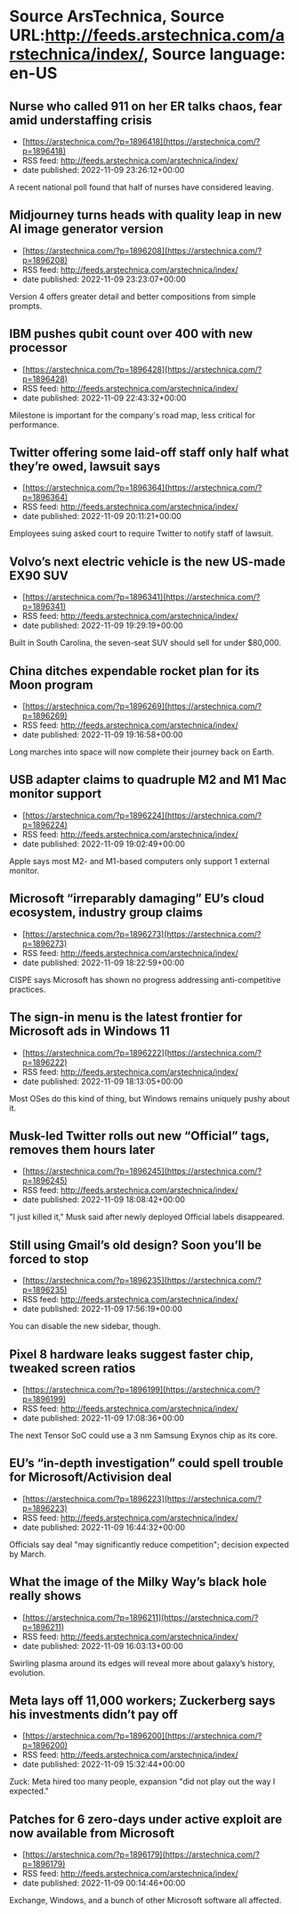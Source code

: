 # Source ArsTechnica, Source URL:http://feeds.arstechnica.com/arstechnica/index/, Source language: en-US

## Nurse who called 911 on her ER talks chaos, fear amid understaffing crisis
 - [https://arstechnica.com/?p=1896418](https://arstechnica.com/?p=1896418)
 - RSS feed: http://feeds.arstechnica.com/arstechnica/index/
 - date published: 2022-11-09 23:26:12+00:00

A recent national poll found that half of nurses have considered leaving.

## Midjourney turns heads with quality leap in new AI image generator version
 - [https://arstechnica.com/?p=1896208](https://arstechnica.com/?p=1896208)
 - RSS feed: http://feeds.arstechnica.com/arstechnica/index/
 - date published: 2022-11-09 23:23:07+00:00

Version 4 offers greater detail and better compositions from simple prompts.

## IBM pushes qubit count over 400 with new processor
 - [https://arstechnica.com/?p=1896428](https://arstechnica.com/?p=1896428)
 - RSS feed: http://feeds.arstechnica.com/arstechnica/index/
 - date published: 2022-11-09 22:43:32+00:00

Milestone is important for the company's road map, less critical for performance.

## Twitter offering some laid-off staff only half what they’re owed, lawsuit says
 - [https://arstechnica.com/?p=1896364](https://arstechnica.com/?p=1896364)
 - RSS feed: http://feeds.arstechnica.com/arstechnica/index/
 - date published: 2022-11-09 20:11:21+00:00

Employees suing asked court to require Twitter to notify staff of lawsuit.

## Volvo’s next electric vehicle is the new US-made EX90 SUV
 - [https://arstechnica.com/?p=1896341](https://arstechnica.com/?p=1896341)
 - RSS feed: http://feeds.arstechnica.com/arstechnica/index/
 - date published: 2022-11-09 19:29:19+00:00

Built in South Carolina, the seven-seat SUV should sell for under $80,000.

## China ditches expendable rocket plan for its Moon program
 - [https://arstechnica.com/?p=1896269](https://arstechnica.com/?p=1896269)
 - RSS feed: http://feeds.arstechnica.com/arstechnica/index/
 - date published: 2022-11-09 19:16:58+00:00

Long marches into space will now complete their journey back on Earth.

## USB adapter claims to quadruple M2 and M1 Mac monitor support
 - [https://arstechnica.com/?p=1896224](https://arstechnica.com/?p=1896224)
 - RSS feed: http://feeds.arstechnica.com/arstechnica/index/
 - date published: 2022-11-09 19:02:49+00:00

Apple says most M2- and M1-based computers only support 1 external monitor.

## Microsoft “irreparably damaging” EU’s cloud ecosystem, industry group claims
 - [https://arstechnica.com/?p=1896273](https://arstechnica.com/?p=1896273)
 - RSS feed: http://feeds.arstechnica.com/arstechnica/index/
 - date published: 2022-11-09 18:22:59+00:00

CISPE says Microsoft has shown no progress addressing anti-competitive practices.

## The sign-in menu is the latest frontier for Microsoft ads in Windows 11
 - [https://arstechnica.com/?p=1896222](https://arstechnica.com/?p=1896222)
 - RSS feed: http://feeds.arstechnica.com/arstechnica/index/
 - date published: 2022-11-09 18:13:05+00:00

Most OSes do this kind of thing, but Windows remains uniquely pushy about it.

## Musk-led Twitter rolls out new “Official” tags, removes them hours later
 - [https://arstechnica.com/?p=1896245](https://arstechnica.com/?p=1896245)
 - RSS feed: http://feeds.arstechnica.com/arstechnica/index/
 - date published: 2022-11-09 18:08:42+00:00

"I just killed it," Musk said after newly deployed Official labels disappeared.

## Still using Gmail’s old design? Soon you’ll be forced to stop
 - [https://arstechnica.com/?p=1896235](https://arstechnica.com/?p=1896235)
 - RSS feed: http://feeds.arstechnica.com/arstechnica/index/
 - date published: 2022-11-09 17:56:19+00:00

You can disable the new sidebar, though.

## Pixel 8 hardware leaks suggest faster chip, tweaked screen ratios
 - [https://arstechnica.com/?p=1896199](https://arstechnica.com/?p=1896199)
 - RSS feed: http://feeds.arstechnica.com/arstechnica/index/
 - date published: 2022-11-09 17:08:36+00:00

The next Tensor SoC could use a 3 nm Samsung Exynos chip as its core.

## EU’s “in-depth investigation” could spell trouble for Microsoft/Activision deal
 - [https://arstechnica.com/?p=1896223](https://arstechnica.com/?p=1896223)
 - RSS feed: http://feeds.arstechnica.com/arstechnica/index/
 - date published: 2022-11-09 16:44:32+00:00

Officials say deal "may significantly reduce competition"; decision expected by March.

## What the image of the Milky Way’s black hole really shows
 - [https://arstechnica.com/?p=1896211](https://arstechnica.com/?p=1896211)
 - RSS feed: http://feeds.arstechnica.com/arstechnica/index/
 - date published: 2022-11-09 16:03:13+00:00

Swirling plasma around its edges will reveal more about galaxy’s history, evolution.

## Meta lays off 11,000 workers; Zuckerberg says his investments didn’t pay off
 - [https://arstechnica.com/?p=1896200](https://arstechnica.com/?p=1896200)
 - RSS feed: http://feeds.arstechnica.com/arstechnica/index/
 - date published: 2022-11-09 15:32:44+00:00

Zuck: Meta hired too many people, expansion "did not play out the way I expected."

## Patches for 6 zero-days under active exploit are now available from Microsoft
 - [https://arstechnica.com/?p=1896179](https://arstechnica.com/?p=1896179)
 - RSS feed: http://feeds.arstechnica.com/arstechnica/index/
 - date published: 2022-11-09 00:14:46+00:00

Exchange, Windows, and a bunch of other Microsoft software all affected.
